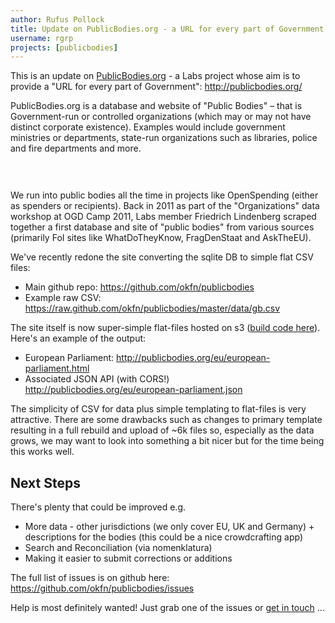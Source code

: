 ```yaml
---
author: Rufus Pollock
title: Update on PublicBodies.org - a URL for every part of Government
username: rgrp
projects: [publicbodies]
---
```


This is an update on [PublicBodies.org][pb] - a Labs project whose aim is to provide a "URL for every part of Government": <http://publicbodies.org/>

PublicBodies.org is a database and website of "Public Bodies" &ndash; that is Government-run or controlled organizations (which may or may not have distinct corporate existence). Examples would include government ministries or departments, state-run organizations such as libraries, police and fire departments and more.

<a href="http://publicbodies.org/"><img src="http://i.imgur.com/2AbIjSu.png" alt="" style="margin-top: 15px; margin-bottom: 15px;" /></a>

We run into public bodies all the time in projects like OpenSpending (either as spenders or recipients). Back in 2011 as part of the "Organizations" data workshop at OGD Camp 2011, Labs member Friedrich Lindenberg scraped together a first database and site of "public bodies" from various sources (primarily FoI sites like WhatDoTheyKnow, FragDenStaat and AskTheEU).

We've recently redone the site converting the sqlite DB to simple flat CSV files:

- Main github repo: <https://github.com/okfn/publicbodies>
- Example raw CSV: <https://raw.github.com/okfn/publicbodies/master/data/gb.csv>

The site itself is now super-simple flat-files hosted on s3 ([build code here][site-code]). Here's an example of the output:

- European Parliament: <http://publicbodies.org/eu/european-parliament.html>
- Associated JSON API (with CORS!) <http://publicbodies.org/eu/european-parliament.json>

The simplicity of CSV for data plus simple templating to flat-files is very attractive. There are some drawbacks such as changes to primary template resulting in a full rebuild and upload of ~6k files so, especially as the data grows, we may want to look into something a bit nicer but for the time being this works well. 

[pb]: http://publicbodies.org/
[site-code]: https://github.com/okfn/publicbodies/tree/master/site

## Next Steps

There's plenty that could be improved e.g.

* More data - other jurisdictions (we only cover EU, UK and Germany) + descriptions for the bodies (this could be a nice crowdcrafting app)
* Search and Reconciliation (via nomenklatura)
* Making it easier to submit corrections or additions

The full list of issues is on github here: <https://github.com/okfn/publicbodies/issues>

Help is most definitely wanted! Just grab one of the issues or [get in touch](http://okfnlabs.org/contact/) ...

